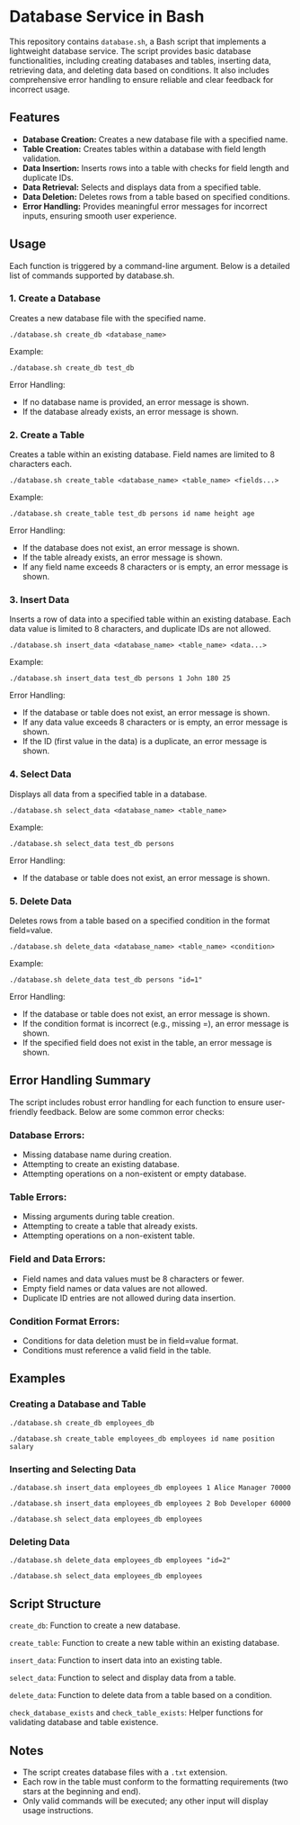 # Database Service in Bash

This repository contains ```database.sh```, a Bash script that implements a lightweight database service. The script provides basic database functionalities, including creating databases and tables, inserting data, retrieving data, and deleting data based on conditions. It also includes comprehensive error handling to ensure reliable and clear feedback for incorrect usage.

## Features
- **Database Creation:** Creates a new database file with a specified name.
- **Table Creation:** Creates tables within a database with field length validation.
- **Data Insertion:** Inserts rows into a table with checks for field length and duplicate IDs.
- **Data Retrieval:** Selects and displays data from a specified table.
- **Data Deletion:** Deletes rows from a table based on specified conditions.
- **Error Handling:** Provides meaningful error messages for incorrect inputs, ensuring smooth user experience.
  
## Usage
Each function is triggered by a command-line argument. Below is a detailed list of commands supported by database.sh.

### 1. Create a Database
Creates a new database file with the specified name.

```./database.sh create_db <database_name>```

Example:

```./database.sh create_db test_db```

Error Handling:
- If no database name is provided, an error message is shown.
- If the database already exists, an error message is shown.

  
### 2. Create a Table
Creates a table within an existing database. Field names are limited to 8 characters each.

```./database.sh create_table <database_name> <table_name> <fields...>```

Example:

```./database.sh create_table test_db persons id name height age```

Error Handling:
- If the database does not exist, an error message is shown.
- If the table already exists, an error message is shown.
- If any field name exceeds 8 characters or is empty, an error message is shown.

### 3. Insert Data
Inserts a row of data into a specified table within an existing database. Each data value is limited to 8 characters, and duplicate IDs are not allowed.

```./database.sh insert_data <database_name> <table_name> <data...>```

Example:

```./database.sh insert_data test_db persons 1 John 180 25```

Error Handling:
- If the database or table does not exist, an error message is shown.
- If any data value exceeds 8 characters or is empty, an error message is shown.
- If the ID (first value in the data) is a duplicate, an error message is shown.
  
### 4. Select Data
Displays all data from a specified table in a database.

```./database.sh select_data <database_name> <table_name>```

Example:

```./database.sh select_data test_db persons```

Error Handling:
- If the database or table does not exist, an error message is shown.

### 5. Delete Data
Deletes rows from a table based on a specified condition in the format field=value.

```./database.sh delete_data <database_name> <table_name> <condition>```

Example:

```./database.sh delete_data test_db persons "id=1"```

Error Handling:
- If the database or table does not exist, an error message is shown.
- If the condition format is incorrect (e.g., missing =), an error message is shown.
- If the specified field does not exist in the table, an error message is shown.

## Error Handling Summary
The script includes robust error handling for each function to ensure user-friendly feedback. Below are some common error checks:

### Database Errors:
- Missing database name during creation.
- Attempting to create an existing database.
- Attempting operations on a non-existent or empty database.
  
### Table Errors:
- Missing arguments during table creation.
- Attempting to create a table that already exists.
- Attempting operations on a non-existent table.

### Field and Data Errors:
- Field names and data values must be 8 characters or fewer.
- Empty field names or data values are not allowed.
- Duplicate ID entries are not allowed during data insertion.

### Condition Format Errors:
- Conditions for data deletion must be in field=value format.
- Conditions must reference a valid field in the table.

## Examples
### Creating a Database and Table
```./database.sh create_db employees_db```

```./database.sh create_table employees_db employees id name position salary```

### Inserting and Selecting Data
```./database.sh insert_data employees_db employees 1 Alice Manager 70000```

```./database.sh insert_data employees_db employees 2 Bob Developer 60000```

```./database.sh select_data employees_db employees```

### Deleting Data
```./database.sh delete_data employees_db employees "id=2"```

```./database.sh select_data employees_db employees```

## Script Structure
```create_db```: Function to create a new database.

```create_table```: Function to create a new table within an existing database.

```insert_data```: Function to insert data into an existing table.

```select_data```: Function to select and display data from a table.

```delete_data```: Function to delete data from a table based on a condition.

```check_database_exists``` and ```check_table_exists```: Helper functions for validating database and table existence.

## Notes
- The script creates database files with a ```.txt``` extension.
- Each row in the table must conform to the formatting requirements (two stars at the beginning and end).
- Only valid commands will be executed; any other input will display usage instructions.



